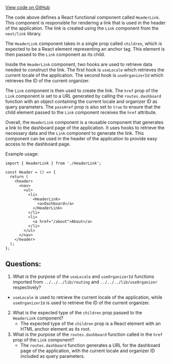 [View code on GitHub](https://github.com/technologiestiftung/kulturdaten-frontend/blob/master/components/navigation/header/HeaderLink.tsx)

The code above defines a React functional component called `HeaderLink`. This component is responsible for rendering a link that is used in the header of the application. The link is created using the `Link` component from the `next/link` library.

The `HeaderLink` component takes in a single prop called `children`, which is expected to be a React element representing an anchor tag. This element is then passed to the `Link` component as its child.

Inside the `HeaderLink` component, two hooks are used to retrieve data needed to construct the link. The first hook is `useLocale` which retrieves the current locale of the application. The second hook is `useOrganizerId` which retrieves the ID of the current organizer.

The `Link` component is then used to create the link. The `href` prop of the `Link` component is set to a URL generated by calling the `routes.dashboard` function with an object containing the current locale and organizer ID as query parameters. The `passHref` prop is also set to `true` to ensure that the child element passed to the `Link` component receives the `href` attribute.

Overall, the `HeaderLink` component is a reusable component that generates a link to the dashboard page of the application. It uses hooks to retrieve the necessary data and the `Link` component to generate the link. This component can be used in the header of the application to provide easy access to the dashboard page. 

Example usage:

```
import { HeaderLink } from './HeaderLink';

const Header = () => {
  return (
    <header>
      <nav>
        <ul>
          <li>
            <HeaderLink>
              <a>Dashboard</a>
            </HeaderLink>
          </li>
          <li>
            <a href="/about">About</a>
          </li>
        </ul>
      </nav>
    </header>
  );
};
```
## Questions: 
 1. What is the purpose of the `useLocale` and `useOrganizerId` functions imported from `../../../lib/routing` and `../../../lib/useOrganizer` respectively?
   - `useLocale` is used to retrieve the current locale of the application, while `useOrganizerId` is used to retrieve the ID of the current organizer.
2. What is the expected type of the `children` prop passed to the `HeaderLink` component?
   - The expected type of the `children` prop is a React element with an HTML anchor element as its root.
3. What is the purpose of the `routes.dashboard` function called in the `href` prop of the `Link` component?
   - The `routes.dashboard` function generates a URL for the dashboard page of the application, with the current locale and organizer ID included as query parameters.